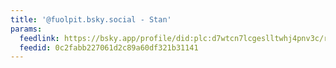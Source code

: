 ```yaml
---
title: '@fuolpit.bsky.social - Stan'
params:
  feedlink: https://bsky.app/profile/did:plc:d7wtcn7lcgeslltwhj4pnv3c/rss
  feedid: 0c2fabb227061d2c89a60df321b31141
---
```

